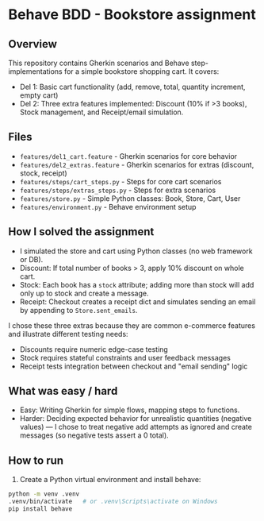 # Behave BDD - Bookstore assignment

## Overview
This repository contains Gherkin scenarios and Behave step-implementations for a simple bookstore shopping cart.
It covers:
- Del 1: Basic cart functionality (add, remove, total, quantity increment, empty cart)
- Del 2: Three extra features implemented: Discount (10% if >3 books), Stock management, and Receipt/email simulation.

## Files
- `features/del1_cart.feature` - Gherkin scenarios for core behavior
- `features/del2_extras.feature` - Gherkin scenarios for extras (discount, stock, receipt)
- `features/steps/cart_steps.py` - Steps for core cart scenarios
- `features/steps/extras_steps.py` - Steps for extra scenarios
- `features/store.py` - Simple Python classes: Book, Store, Cart, User
- `features/environment.py` - Behave environment setup

## How I solved the assignment
- I simulated the store and cart using Python classes (no web framework or DB).
- Discount: If total number of books > 3, apply 10% discount on whole cart.
- Stock: Each book has a `stock` attribute; adding more than stock will add only up to stock and create a message.
- Receipt: Checkout creates a receipt dict and simulates sending an email by appending to `Store.sent_emails`.

I chose these three extras because they are common e-commerce features and illustrate different testing needs:
- Discounts require numeric edge-case testing
- Stock requires stateful constraints and user feedback messages
- Receipt tests integration between checkout and "email sending" logic

## What was easy / hard
- Easy: Writing Gherkin for simple flows, mapping steps to functions.
- Harder: Deciding expected behavior for unrealistic quantities (negative values) — I chose to treat negative add attempts as ignored and create messages (so negative tests assert a 0 total).

## How to run
1. Create a Python virtual environment and install behave:
```bash
python -m venv .venv
.venv/bin/activate   # or .venv\Scripts\activate on Windows
pip install behave
